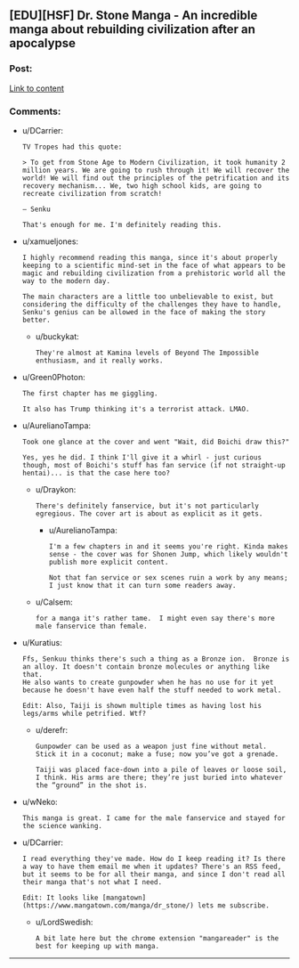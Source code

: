 ## [EDU][HSF] Dr. Stone Manga - An incredible manga about rebuilding civilization after an apocalypse

### Post:

[Link to content](https://mangastream.com/manga/dr_stone)

### Comments:

- u/DCarrier:
  ```
  TV Tropes had this quote:

  > To get from Stone Age to Modern Civilization, it took humanity 2 million years. We are going to rush through it! We will recover the world! We will find out the principles of the petrification and its recovery mechanism... We, two high school kids, are going to recreate civilization from scratch!

  — Senku

  That's enough for me. I'm definitely reading this.
  ```

- u/xamueljones:
  ```
  I highly recommend reading this manga, since it's about properly keeping to a scientific mind-set in the face of what appears to be magic and rebuilding civilization from a prehistoric world all the way to the modern day.

  The main characters are a little too unbelievable to exist, but considering the difficulty of the challenges they have to handle, Senku's genius can be allowed in the face of making the story better.
  ```

  - u/buckykat:
    ```
    They're almost at Kamina levels of Beyond The Impossible enthusiasm, and it really works.
    ```

- u/Green0Photon:
  ```
  The first chapter has me giggling.

  It also has Trump thinking it's a terrorist attack. LMAO.
  ```

- u/AurelianoTampa:
  ```
  Took one glance at the cover and went "Wait, did Boichi draw this?"

  Yes, yes he did. I think I'll give it a whirl - just curious though, most of Boichi's stuff has fan service (if not straight-up hentai)... is that the case here too?
  ```

  - u/Draykon:
    ```
    There's definitely fanservice, but it's not particularly egregious. The cover art is about as explicit as it gets.
    ```

    - u/AurelianoTampa:
      ```
      I'm a few chapters in and it seems you're right. Kinda makes sense - the cover was for Shonen Jump, which likely wouldn't publish more explicit content. 

      Not that fan service or sex scenes ruin a work by any means; I just know that it can turn some readers away.
      ```

  - u/Calsem:
    ```
    for a manga it's rather tame.  I might even say there's more male fanservice than female.
    ```

- u/Kuratius:
  ```
  Ffs, Senkuu thinks there's such a thing as a Bronze ion.  Bronze is an alloy. It doesn't contain bronze molecules or anything like that.
  He also wants to create gunpowder when he has no use for it yet because he doesn't have even half the stuff needed to work metal.

  Edit: Also, Taiji is shown multiple times as having lost his legs/arms while petrified. Wtf?
  ```

  - u/derefr:
    ```
    Gunpowder can be used as a weapon just fine without metal. Stick it in a coconut; make a fuse; now you’ve got a grenade.

    Taiji was placed face-down into a pile of leaves or loose soil, I think. His arms are there; they’re just buried into whatever the “ground” in the shot is.
    ```

- u/wNeko:
  ```
  This manga is great. I came for the male fanservice and stayed for the science wanking.
  ```

- u/DCarrier:
  ```
  I read everything they've made. How do I keep reading it? Is there a way to have them email me when it updates? There's an RSS feed, but it seems to be for all their manga, and since I don't read all their manga that's not what I need.

  Edit: It looks like [mangatown](https://www.mangatown.com/manga/dr_stone/) lets me subscribe.
  ```

  - u/LordSwedish:
    ```
    A bit late here but the chrome extension "mangareader" is the best for keeping up with manga.
    ```

---

